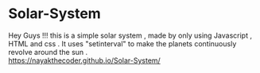 # Solar-System
Hey Guys !!! this is a simple solar system , made by only using Javascript  , HTML and css . It uses "setinterval" to make the planets continuously revolve around the sun  .  
https://nayakthecoder.github.io/Solar-System/
